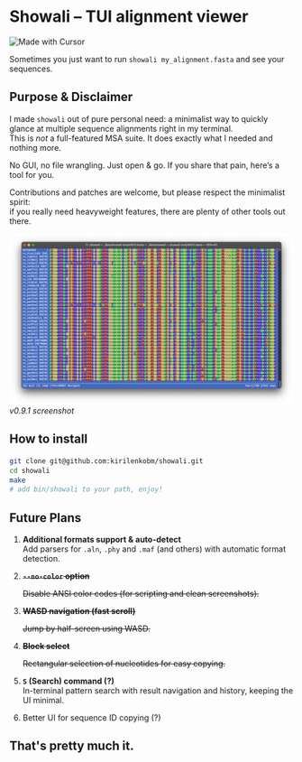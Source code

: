 # Showali – TUI alignment viewer

![Made with Cursor](https://img.shields.io/badge/Made%20with-Cursor-0066cc?style=flat&logo=cursor&logoColor=white)

Sometimes you just want to run `showali my_alignment.fasta` and see your sequences.

## Purpose & Disclaimer

I made `showali` out of pure personal need: a minimalist way to quickly glance at multiple sequence alignments right in my terminal.  
This is _not_ a full-featured MSA suite. It does exactly what I needed and nothing more.

No GUI, no file wrangling. Just open & go.
If you share that pain, here’s a tool for you.

Contributions and patches are welcome, but please respect the minimalist spirit:  
if you really need heavyweight features, there are plenty of other tools out there.  

![Screenshot](pics/v0.9.1.screenshot.png)
*v0.9.1 screenshot*

## How to install

```bash
git clone git@github.com:kirilenkobm/showali.git
cd showali
make
# add bin/showali to your path, enjoy!
```

## Future Plans

1. **Additional formats support & auto-detect**  
   Add parsers for `.aln`, `.phy` and `.maf` (and others) with automatic format detection.

2. ~~**`--no-color` option**~~

   ~~Disable ANSI color codes (for scripting and clean screenshots).~~

3. ~~**WASD navigation (fast scroll)**~~

   ~~Jump by half-screen using WASD.~~

4. ~~**Block select**~~

   ~~Rectangular selection of nucleotides for easy copying.~~

5. **`S` (Search) command (?)**  
   In-terminal pattern search with result navigation and history, keeping the UI minimal.

6. Better UI for sequence ID copying (?)

## That's pretty much it.
